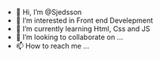 - 👋 Hi, I’m @Sjedsson
- 👀 I’m interested in Front end Develepment
- 🌱 I’m currently learning Html, Css and JS
- 💞️ I’m looking to collaborate on ...
- 📫 How to reach me ...

<!---
Sjedsson/Sjedsson is a ✨ special ✨ repository because its `README.md` (this file) appears on your GitHub profile.
You can click the Preview link to take a look at your changes.
--->
